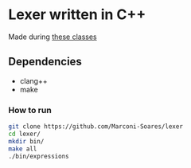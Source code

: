 # Lexer written in C++
Made during <a href="https://www.youtube.com/playlist?list=PLX6Nyaq0ebfhI396WlWN6WlBm-tp7vDtV" target="_blank">these classes</a>
## Dependencies
* clang++
* make
### How to run
```bash
git clone https://github.com/Marconi-Soares/lexer
cd lexer/
mkdir bin/
make all
./bin/expressions
```
